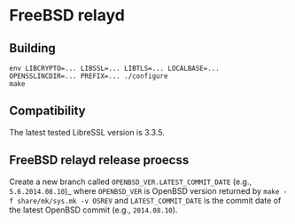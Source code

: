 # FreeBSD relayd

## Building

```
env LIBCRYPTO=... LIBSSL=... LIBTLS=... LOCALBASE=... OPENSSLINCDIR=... PREFIX=... ./configure
make
```

## Compatibility

The latest tested LibreSSL version is 3.3.5.

## FreeBSD relayd release proecss

Create a new branch called `OPENBSD_VER.LATEST_COMMIT_DATE` (e.g.,
`5.6.2014.08.10`)_ where `OPENBSD_VER` is OpenBSD version returned by `make -f
share/mk/sys.mk -v OSREV` and `LATEST_COMMIT_DATE` is the commit date of the
latest OpenBSD commit (e.g., `2014.08.10`).

